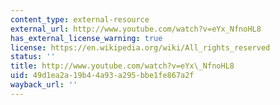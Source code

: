 ```yaml
---
content_type: external-resource
external_url: http://www.youtube.com/watch?v=eYx_NfnoHL8
has_external_license_warning: true
license: https://en.wikipedia.org/wiki/All_rights_reserved
status: ''
title: http://www.youtube.com/watch?v=eYx\_NfnoHL8
uid: 49d1ea2a-19b4-4a93-a295-bbe1fe867a2f
wayback_url: ''
---
```

